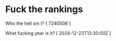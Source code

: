 # Fuck the rankings

Who the hell am I?
{ 7240508 }

What fucking year is it?
[ 2024-12-23T13:30:00Z ]
